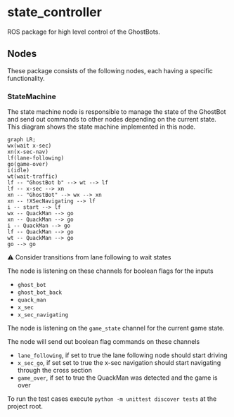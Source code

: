 # state_controller
ROS package for high level control of the GhostBots.

## Nodes
These package consists of the following nodes, each having a specific functionality.

### StateMachine
The state machine node is responsible to manage the state of the GhostBot and send out commands to other nodes depending on the current state.
This diagram shows the state machine implemented in this node.
```mermaid
graph LR;
wx(wait x-sec)
xn(x-sec-nav)
lf(lane-following)
go(game-over)
i(idle)
wt(wait-traffic)
lf -- "GhostBot b" --> wt --> lf
lf -- x-sec --> xn
xn -- "GhostBot" --> wx --> xn
xn -- !XSecNavigating --> lf
i -- start --> lf
wx -- QuackMan --> go
xn -- QuackMan --> go
i -- QuackMan --> go
lf -- QuackMan --> go
wt -- QuackMan --> go
go --> go
```
:warning: Consider transitions from lane following to wait states

The node is listening on these channels for boolean flags for the inputs
- `ghost_bot`
- `ghost_bot_back`
- `quack_man`
- `x_sec`
- `x_sec_navigating`

The node is listening on the `game_state` channel for the current game state.

The node will send out boolean flag commands on these channels
- `lane_following`, if set to true the lane following node should start driving
- `x_sec_go`, if set set to true the x-sec navigation should start navigating through the cross section
- `game_over`, if set to true the QuackMan was detected and the game is over

To run the test cases execute `python -m unittest discover tests` at the project root.